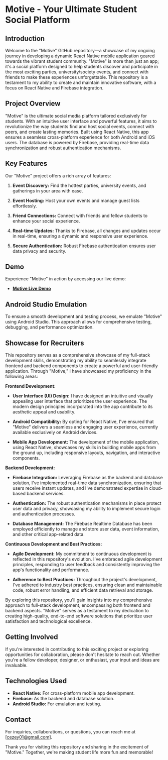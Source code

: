 # Motive - Your Ultimate Student Social Platform

## Introduction
Welcome to the "Motive" GitHub repository—a showcase of my ongoing journey in developing a dynamic React Native mobile application geared towards the vibrant student community. "Motive" is more than just an app; it's a social platform designed to help students discover and participate in the most exciting parties, university/society events, and connect with friends to make these experiences unforgettable. This repository is a testament to my ability to create and maintain innovative software, with a focus on React Native and Firebase integration.

## Project Overview
"Motive" is the ultimate social media platform tailored exclusively for students. With an intuitive user interface and powerful features, it aims to revolutionize the way students find and host social events, connect with peers, and create lasting memories. Built using React Native, this app ensures a seamless cross-platform experience for both Android and iOS users. The database is powered by Firebase, providing real-time data synchronization and robust authentication mechanisms.

## Key Features
Our "Motive" project offers a rich array of features:

1. **Event Discovery:** Find the hottest parties, university events, and gatherings in your area with ease.

2. **Event Hosting:** Host your own events and manage guest lists effortlessly.

3. **Friend Connections:** Connect with friends and fellow students to enhance your social experience.

4. **Real-time Updates:** Thanks to Firebase, all changes and updates occur in real-time, ensuring a dynamic and responsive user experience.

5. **Secure Authentication:** Robust Firebase authentication ensures user data privacy and security.

## Demo
Experience "Motive" in action by accessing our live demo:

- [**Motive Live Demo**](https://your-demo-url.com)

## Android Studio Emulation
To ensure a smooth development and testing process, we emulate "Motive" using Android Studio. This approach allows for comprehensive testing, debugging, and performance optimization.

## Showcase for Recruiters
This repository serves as a comprehensive showcase of my full-stack development skills, demonstrating my ability to seamlessly integrate frontend and backend components to create a powerful and user-friendly application. Through "Motive," I have showcased my proficiency in the following areas:

**Frontend Development:**
- **User Interface (UI) Design:** I have designed an intuitive and visually appealing user interface that prioritizes the user experience. The modern design principles incorporated into the app contribute to its aesthetic appeal and usability.

- **Android Compatibility:** By opting for React Native, I've ensured that "Motive" delivers a seamless and engaging user experience, currently available exclusively on Android devices.

- **Mobile App Development:** The development of the mobile application, using React Native, showcases my skills in building mobile apps from the ground up, including responsive layouts, navigation, and interactive components.

**Backend Development:**
- **Firebase Integration:** Leveraging Firebase as the backend and database solution, I've implemented real-time data synchronization, ensuring that users receive instant updates, and I've demonstrated expertise in cloud-based backend services.

- **Authentication:** The robust authentication mechanisms in place protect user data and privacy, showcasing my ability to implement secure login and authentication processes.

- **Database Management:** The Firebase Realtime Database has been employed efficiently to manage and store user data, event information, and other critical app-related data.

**Continuous Development and Best Practices:**
- **Agile Development:** My commitment to continuous development is reflected in this repository's evolution. I've embraced agile development principles, responding to user feedback and consistently improving the app's functionality and performance.

- **Adherence to Best Practices:** Throughout the project's development, I've adhered to industry best practices, ensuring clean and maintainable code, robust error handling, and efficient data retrieval and storage.

By exploring this repository, you'll gain insights into my comprehensive approach to full-stack development, encompassing both frontend and backend aspects. "Motive" serves as a testament to my dedication to creating high-quality, end-to-end software solutions that prioritize user satisfaction and technological excellence.


## Getting Involved
If you're interested in contributing to this exciting project or exploring opportunities for collaboration, please don't hesitate to reach out. Whether you're a fellow developer, designer, or enthusiast, your input and ideas are invaluable.

## Technologies Used
- **React Native:** For cross-platform mobile app development.
- **Firebase:** As the backend and database solution.
- **Android Studio:** For emulation and testing.

## Contact
For inquiries, collaborations, or questions, you can reach me at [cezey01@gmail.com].

Thank you for visiting this repository and sharing in the excitement of "Motive." Together, we're making student life more fun and memorable!
